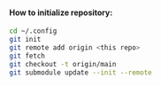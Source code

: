 #### How to initialize repository:

```sh
cd ~/.config
git init
git remote add origin <this repo>
git fetch
git checkout -t origin/main
git submodule update --init --remote
```
